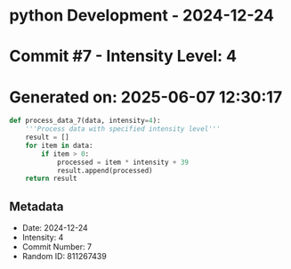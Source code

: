 ﻿# python Development - 2024-12-24
# Commit #7 - Intensity Level: 4
# Generated on: 2025-06-07 12:30:17
```python
def process_data_7(data, intensity=4):
    '''Process data with specified intensity level'''
    result = []
    for item in data:
        if item > 0:
            processed = item * intensity + 39
            result.append(processed)
    return result
```
## Metadata
- Date: 2024-12-24
- Intensity: 4
- Commit Number: 7
- Random ID: 811267439
